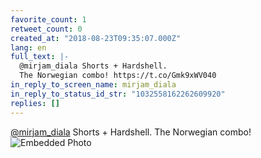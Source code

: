 ```yaml
---
favorite_count: 1
retweet_count: 0
created_at: "2018-08-23T09:35:07.000Z"
lang: en
full_text: |-
  @mirjam_diala Shorts + Hardshell. 
  The Norwegian combo! https://t.co/Gmk9xWV040
in_reply_to_screen_name: mirjam_diala
in_reply_to_status_id_str: "1032558162262609920"
replies: []
---
```


[@mirjam_diala](https://twitter.com/mirjam_diala) Shorts + Hardshell. The
Norwegian combo!
![Embedded Photo](https://twitter-media-coderbyheart.s3.eu-north-1.amazonaws.com/1032561864331407360-DlRlh-KXcAAbQqt.jpg)
